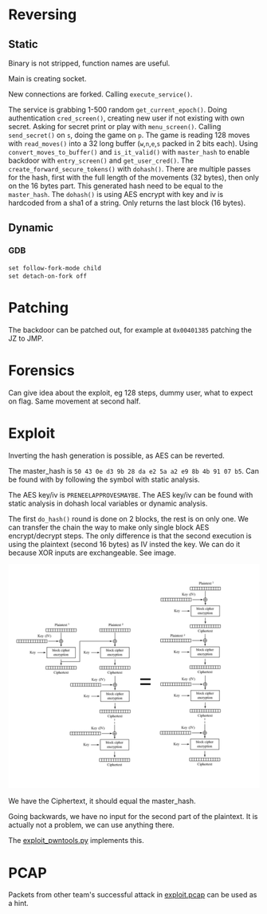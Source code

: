 # Reversing

## Static
Binary is not stripped, function names are useful. 

Main is creating socket.

New connections are forked. Calling `execute_service()`.

The service is grabbing 1-500 random `get_current_epoch()`.
Doing authentication `cred_screen()`, creating new user if not existing with own secret.
Asking for secret print or play with `menu_screen()`. 
Calling `send_secret()` on `s`, doing the game on `p`.
The game is reading 128 moves with `read_moves()` into a 32 long buffer (`w`,`n`,`e`,`s` packed in 2 bits each). 
Using `convert_moves_to_buffer()` and `is_it_valid()` with `master_hash` to enable backdoor with `entry_screen()` and `get_user_cred()`.
The `create_forward_secure_tokens()` with `dohash()`. There are multiple passes for the hash, first with the full length of the movements (32 bytes), then only on the 16 bytes part. This generated hash need to be equal to the `master_hash`.
The `dohash()` is using AES encrypt with key and iv is hardcoded from a sha1 of a string. Only returns the last block (16 bytes).


## Dynamic

### GDB
```
set follow-fork-mode child
set detach-on-fork off
```
	
# Patching

The backdoor can be patched out, for example at `0x00401385` patching the JZ to JMP.

# Forensics

Can give idea about the exploit, eg 128 steps, dummy user, what to expect on flag. Same movement at second half.

# Exploit

Inverting the hash generation is possible, as AES can be reverted.

The master_hash is `50 43 0e d3 9b 28 da e2 5a a2 e9 8b 4b 91 07 b5`. Can be found with by following the symbol with static analysis.

The AES key/iv is `PRENEELAPPROVESMAYBE`. The AES key/iv can be found with static analysis in dohash local variables or dynamic analysis.

The first `do_hash()` round is done on 2 blocks, the rest is on only one. We can transfer the chain the way to make only single block AES encrypt/decrypt steps. The only difference is that the second execution is using the plaintext (second 16 bytes) as IV insted the key. We can do it because XOR inputs are exchangeable. See image.

![](screenshots/yeesbutno_cypher.png)

We have the Ciphertext, it should equal the master_hash.

Going backwards, we have no input for the second part of the plaintext. It is actually not a problem, we can use anything there.

The [exploit_pwntools.py](workdir/exploit_pwntools.py) implements this.

# PCAP

Packets from other team's successful attack in [exploit.pcap](workdir/exploit.pcap) can be used as a hint.